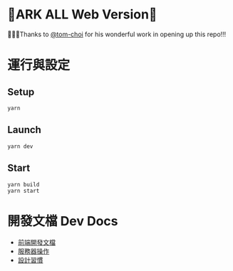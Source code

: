 # 🎊ARK ALL Web Version🎊

🎊🎊🎊Thanks to [@tom-choi](https://github.com/tom-choi) for his wonderful work in opening up this repo!!!

# 運行與設定

## Setup

```
yarn
```

## Launch

```
yarn dev
```

## Start

```
yarn build
yarn start
```

# 開發文檔 Dev Docs

- [前端開發文檔](./documents/devdocs/ui.md)
- [服務器操作](/documents/devdocs/server_actions.md)
- [設計習慣](/documents/devdocs/design_paradigm.md)
